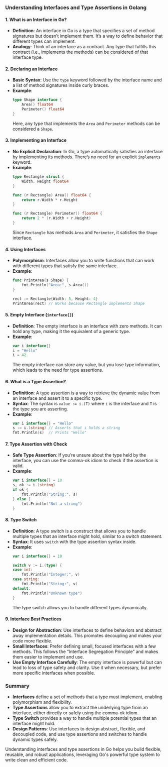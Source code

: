 ### Understanding Interfaces and Type Assertions in Golang

#### 1. **What is an Interface in Go?**
- **Definition**: An interface in Go is a type that specifies a set of method signatures but doesn’t implement them. It’s a way to define behavior that different types can implement.
- **Analogy**: Think of an interface as a contract. Any type that fulfills this contract (i.e., implements the methods) can be considered of that interface type.

#### 2. **Declaring an Interface**
- **Basic Syntax**: Use the `type` keyword followed by the interface name and a list of method signatures inside curly braces.
- **Example**:
  ```go
  type Shape interface {
      Area() float64
      Perimeter() float64
  }
  ```
  Here, any type that implements the `Area` and `Perimeter` methods can be considered a `Shape`.

#### 3. **Implementing an Interface**
- **No Explicit Declaration**: In Go, a type automatically satisfies an interface by implementing its methods. There’s no need for an explicit `implements` keyword.
- **Example**:
  ```go
  type Rectangle struct {
      Width, Height float64
  }
  
  func (r Rectangle) Area() float64 {
      return r.Width * r.Height
  }
  
  func (r Rectangle) Perimeter() float64 {
      return 2 * (r.Width + r.Height)
  }
  ```
  Since `Rectangle` has methods `Area` and `Perimeter`, it satisfies the `Shape` interface.

#### 4. **Using Interfaces**
- **Polymorphism**: Interfaces allow you to write functions that can work with different types that satisfy the same interface.
- **Example**:
  ```go
  func PrintArea(s Shape) {
      fmt.Println("Area:", s.Area())
  }
  
  rect := Rectangle{Width: 5, Height: 4}
  PrintArea(rect) // Works because Rectangle implements Shape
  ```

#### 5. **Empty Interface (`interface{}`)**
- **Definition**: The empty interface is an interface with zero methods. It can hold any type, making it the equivalent of a generic type.
- **Example**:
  ```go
  var i interface{}
  i = "Hello"
  i = 42
  ```
  The empty interface can store any value, but you lose type information, which leads to the need for type assertions.

#### 6. **What is a Type Assertion?**
- **Definition**: A type assertion is a way to retrieve the dynamic value from an interface and assert it to a specific type.
- **Syntax**: The syntax is `value := i.(T)` where `i` is the interface and `T` is the type you are asserting.
- **Example**:
  ```go
  var i interface{} = "Hello"
  s := i.(string) // Asserts that i holds a string
  fmt.Println(s)  // Prints "Hello"
  ```

#### 7. **Type Assertion with Check**
- **Safe Type Assertion**: If you’re unsure about the type held by the interface, you can use the comma-ok idiom to check if the assertion is valid.
- **Example**:
  ```go
  var i interface{} = 10
  s, ok := i.(string)
  if ok {
      fmt.Println("String:", s)
  } else {
      fmt.Println("Not a string")
  }
  ```

#### 8. **Type Switch**
- **Definition**: A type switch is a construct that allows you to handle multiple types that an interface might hold, similar to a switch statement.
- **Syntax**: It uses `switch` with the type assertion syntax inside.
- **Example**:
  ```go
  var i interface{} = 10
  
  switch v := i.(type) {
  case int:
      fmt.Println("Integer:", v)
  case string:
      fmt.Println("String:", v)
  default:
      fmt.Println("Unknown type")
  }
  ```
  The type switch allows you to handle different types dynamically.

#### 9. **Interface Best Practices**
- **Design for Abstraction**: Use interfaces to define behaviors and abstract away implementation details. This promotes decoupling and makes your code more flexible.
- **Small Interfaces**: Prefer defining small, focused interfaces with a few methods. This follows the “Interface Segregation Principle” and makes them easier to implement and use.
- **Use Empty Interface Carefully**: The empty interface is powerful but can lead to loss of type safety and clarity. Use it when necessary, but prefer more specific interfaces when possible.

### Summary
- **Interfaces** define a set of methods that a type must implement, enabling polymorphism and flexibility.
- **Type Assertions** allow you to extract the underlying type from an interface, either directly or safely using the comma-ok idiom.
- **Type Switch** provides a way to handle multiple potential types that an interface might hold.
- **Design Patterns**: Use interfaces to design abstract, flexible, and decoupled code, and use type assertions and switches to handle dynamic types safely.

Understanding interfaces and type assertions in Go helps you build flexible, reusable, and robust applications, leveraging Go's powerful type system to write clean and efficient code.
